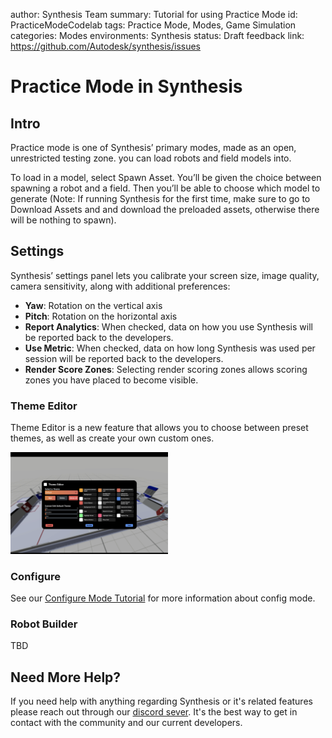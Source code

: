 author: Synthesis Team
summary: Tutorial for using Practice Mode
id: PracticeModeCodelab
tags: Practice Mode, Modes, Game Simulation
categories: Modes
environments: Synthesis
status: Draft
feedback link: https://github.com/Autodesk/synthesis/issues

# Practice Mode in Synthesis

## Intro

Practice mode is one of Synthesis’ primary modes, made as an open, unrestricted testing zone.
you can load robots and field models into. 

To load in a model, select Spawn Asset. You’ll be given the choice between spawning a robot and a field. Then you’ll be able to choose which model to generate (Note: If running Synthesis for the first time, make sure to go to Download Assets and and download the preloaded assets, otherwise there will be nothing to spawn).

## Settings

Synthesis’ settings panel lets you calibrate your screen size, image quality, camera sensitivity, along with additional preferences:

- **Yaw**: Rotation on the vertical axis
- **Pitch**: Rotation on the horizontal axis
- **Report Analytics**:  When checked, data on how you use Synthesis will be reported back to the developers.
- **Use Metric**: When checked, data on how long Synthesis was used per session will be reported back to the developers.
- **Render Score Zones**: Selecting render scoring zones allows scoring zones you have placed to become visible.

### Theme Editor

Theme Editor is a new feature that allows you to choose between preset themes, as well as create your own custom ones.

<img src="img/synthesis/theme-editor.png" alt="image" width="50%" height="50%"/>

### Configure

See our [Configure Mode Tutorial](https://synthesis.autodesk.com/codelab/ConfigModeCodelab/index.html#0) for more information about config mode.

### Robot Builder

TBD

## Need More Help?

If you need help with anything regarding Synthesis or it's related features please reach out through our
[discord sever](https://www.discord.gg/hHcF9AVgZA). It's the best way to get in contact with the community and our current developers.
